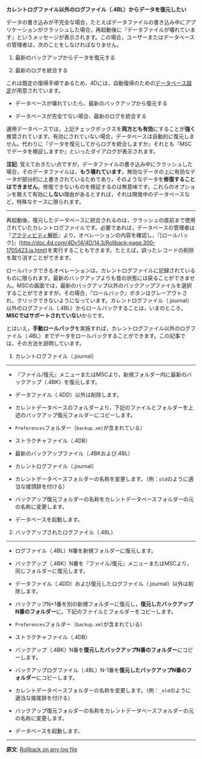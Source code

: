 **カレントログファイル以外のログファイル（.4BL）からデータを復元したい**

データの書き込みが不完全な場合，たとえばデータファイルの書き込み中にアプリケーションがクラッシュした場合，再起動後に『データファイルが壊れています』というメッセージが表示されます。この場合，ユーザーまたはデータベースの管理者は，次のことをしなければなりません。

1. 最新のバックアップからデータを復元する

2. 最新のログを統合する

これは既定の復帰手順であるため，4Dには，自動復帰のための[データベース設定](http://doc.4d.com/4Dv14/4D/14.3/Configuration-of-backup-settings.300-1705434.ja.html)が用意されています。

* データベースが壊れていたら、最新のバックアップから復元する

* データベースが完全でない場合、最新のログを統合する

運用データベースでは，上記チェックボックスを**両方とも有効**にすることが**強く**推奨されています。有効にされていない場合，データベースは自動的に復元しません。代わりに『データを復元してからログを統合しますか』それとも『MSCでデータを検証しますか』といったダイアログが表示されます。

**注記**: 覚えておきたい点ですが，データファイルの書き込み中にクラッシュした場合，そのデータファイルは，**もう壊れています**。無効なデータの上に有効なデータが部分的に上書きされているためであり，そのようなデータを**修復することはできません**。修復できないものを検証するのは無意味です。これらのオプションを敢えて有効に**しない**理由があるとすれば，それは開発中のデータベースなど，特殊なケースに限られます。

---

再起動後，復元したデータベースに統合されるのは，クラッシュの直前まで使用されていたカレントログファイルです。必要であれば，データベースの管理者は『[アクティビティ解析](http://doc.4d.com/4Dv14/4D/14.3/Activity-analysis-page.300-1705429.ja.html)』より，オペレーションの内容を確認し，『[ロールバック]』(http://doc.4d.com/4Dv14/4D/14.3/Rollback-page.300-1705423.ja.html)を実行することもできます。たとえば，誤ったレコードの削除を取り消すことができます。

ロールバックできるオペレーションは，カレントログファイルに記録されているものに限られます。最新のバックアップよりも昔の状態には戻ることができません。MSCの画面では，最新のバックアップ以外のバックアップファイルを選択することができますが，その場合，『ロールバック』ボタンはグレーアウトされ，クリックできないようになっています。カレントログファイル（.journal）以外のログファイル（.4BL）からロールバックすることは，いまのところ，**MSCではサポートされていない**からです。

とはいえ，**手動ロールバック**を実施すれば，カレントログファイル以外のログファイル（.4BL）までデータをロールバックすることができます。この記事では，その方法を説明しています。

1. カレントログファイル（.journal）
---

* 『ファイル/復元』メニューまたはMSCより，新規フォルダー内に最新のバックアップ（.4BK）を復元します。

 * データファイル（.4DD）以外は削除します。
* カレントデータベースのフォルダーより，下記のファイルとフォルダーを上述のバックアップ復元フォルダーにコピーします。

 * ```Preferences```フォルダー（```backup.xml```が含まれている）
 * ストラクチャファイル（.4DB）
 * 最新のバックアップファイル（.4BKおよび.4BL）
 * カレントログファイル（.journal）
* カレントデータベースフォルダーの名称を変更します。（例：```old```のように適当な接頭辞を付ける）

* バックアップ復元フォルダーの名称をカレントデータベースフォルダーの元の名称に変更します。

* データベースを起動します。

2. バックアップされたログファイル（.4BL）
---

* ログファイル（.4BL）N番を新規フォルダーに復元します。

* バックアップ（.4BK）N番を『ファイル/復元』メニューまたはMSCより，同じフォルダーに復元します。

 *  データファイル（.4DD）および復元したログファイル（.journal）以外は削除します。

* バックアップN+1番を別の新規フォルダーに復元し，**復元したバックアップN番のフォルダー**に，下記のファイルとフォルダーをコピーします。

 * ```Preferences```フォルダー（```backup.xml```が含まれている）
 * ストラクチャファイル（.4DB）

* バックアップ（.4BK）N番を**復元したバックアップN番のフォルダー**にコピーします。

* バックアップログファイル（.4BL）N-1番を**復元したバックアップN番のフォルダー**にコピーします。

* カレントデータベースフォルダーの名称を変更します。（例：```_old```のように適当な接尾辞を付ける）

* バックアップ復元フォルダーの名称をカレントデータベースフォルダーの元の名称に変更します。

* データベースを起動します。

---
**原文**: [Rollback on any log file](http://taow.4d.com/Rollback-on-any-log-file/tips.56849281.en.html)
